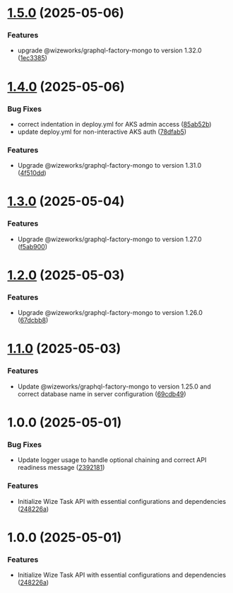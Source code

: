 # [1.5.0](https://github.com/wize-works/wize-task/compare/v1.4.0...v1.5.0) (2025-05-06)


### Features

* upgrade @wizeworks/graphql-factory-mongo to version 1.32.0 ([1ec3385](https://github.com/wize-works/wize-task/commit/1ec338504982501796a5eb244ea1576cfc84ae36))

# [1.4.0](https://github.com/wize-works/wize-task/compare/v1.3.0...v1.4.0) (2025-05-06)


### Bug Fixes

* correct indentation in deploy.yml for AKS admin access ([85ab52b](https://github.com/wize-works/wize-task/commit/85ab52b4f61e6fa02744cb6833524594dd910bf9))
* update deploy.yml for non-interactive AKS auth ([78dfab5](https://github.com/wize-works/wize-task/commit/78dfab549378e0807e4948acaf2576ecb596a5c2))


### Features

* Upgrade @wizeworks/graphql-factory-mongo to version 1.31.0 ([4f510dd](https://github.com/wize-works/wize-task/commit/4f510ddeed38596776eab880add71ed15bb1d2f2))

# [1.3.0](https://github.com/wize-works/wize-task/compare/v1.2.0...v1.3.0) (2025-05-04)


### Features

* Upgrade @wizeworks/graphql-factory-mongo to version 1.27.0 ([f5ab900](https://github.com/wize-works/wize-task/commit/f5ab900a6a196256772c918e3c3ffd29cb8cb24c))

# [1.2.0](https://github.com/wize-works/wize-task/compare/v1.1.0...v1.2.0) (2025-05-03)


### Features

* Upgrade @wizeworks/graphql-factory-mongo to version 1.26.0 ([67dcbb8](https://github.com/wize-works/wize-task/commit/67dcbb896d9e666b5fd93810b9da0354dad1c73a))

# [1.1.0](https://github.com/wize-works/wize-task/compare/v1.0.0...v1.1.0) (2025-05-03)


### Features

* Update @wizeworks/graphql-factory-mongo to version 1.25.0 and correct database name in server configuration ([69cdb49](https://github.com/wize-works/wize-task/commit/69cdb498a81e3a6bd7323ed5a32df351b255e37a))

# 1.0.0 (2025-05-01)


### Bug Fixes

* Update logger usage to handle optional chaining and correct API readiness message ([2392181](https://github.com/wize-works/wize-task/commit/2392181dd79acfc8518411cb04fb7c42290d7d42))


### Features

* Initialize Wize Task API with essential configurations and dependencies ([248226a](https://github.com/wize-works/wize-task/commit/248226a0f89e8f3d43353ab259567f3ae3d8b9f7))

# 1.0.0 (2025-05-01)


### Features

* Initialize Wize Task API with essential configurations and dependencies ([248226a](https://github.com/bosshogg797/https---github.com-wize-works-wize-task/commit/248226a0f89e8f3d43353ab259567f3ae3d8b9f7))
